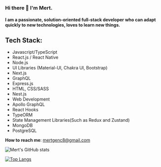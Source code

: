 
### Hi there 👋 I'm Mert.

#### I am a passionate, solution-oriented full-stack developer who can adapt quickly to new technologies, loves to learn new things.

## Tech Stack: 
 - Javascript/TypeScript
 - React.js / React Native
 - Node.js
 - UI Libraries (Material-UI, Chakra UI, Bootstrap)
 -  Next.js
 -  GraphQL
 -  Express.js
 -  HTML, CSS/SASS
 -  Nest.js
 -  Web Development
 - Apollo GraphQL
 -  React Hooks
 -  TypeORM
 -  State Management Libraries(Such as Redux and Zustand)
 - MongoDB
 - PostgreSQL

**How to reach me**: mertgenc8@gmail.com

![Mert's GitHub stats](https://github-readme-stats.vercel.app/api?username=vnylbscr&hide=contribs,prs)

[![Top Langs](https://github-readme-stats.vercel.app/api/top-langs/?username=vnylbscr&layout=compact)](https://github.com/anuraghazra/github-readme-stats)



